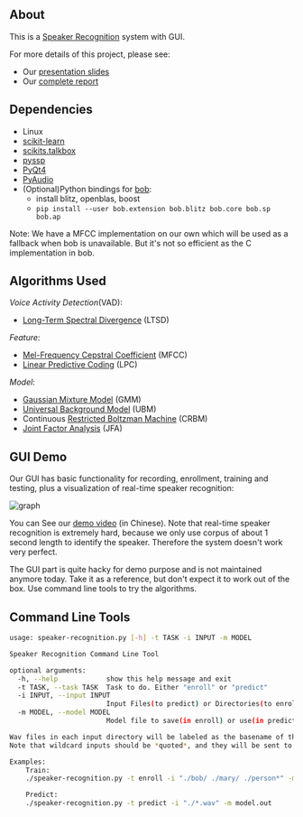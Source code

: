 ## About

This is a [Speaker Recognition](https://en.wikipedia.org/wiki/Speaker_recognition) system with GUI.

For more details of this project, please see:

+ Our [presentation slides](https://github.com/ppwwyyxx/speaker-recognition/raw/master/doc/Presentation.pdf)
+ Our [complete report](https://github.com/ppwwyyxx/speaker-recognition/raw/master/doc/Final-Report-Complete.pdf)

## Dependencies
+ Linux
+ [scikit-learn](http://scikit-learn.org/)
+ [scikits.talkbox](http://scikits.appspot.com/talkbox)
+ [pyssp](https://pypi.python.org/pypi/pyssp)
+ [PyQt4](http://sourceforge.net/projects/pyqt/)
+ [PyAudio](http://people.csail.mit.edu/hubert/pyaudio/)
+ (Optional)Python bindings for [bob](http://idiap.github.io/bob/):
	+ install blitz, openblas, boost
	+ `pip install --user bob.extension bob.blitz bob.core bob.sp bob.ap`

Note: We have a MFCC implementation on our own
which will be used as a fallback when bob is unavailable.
But it's not so efficient as the C implementation in bob.

<!--
   -## Compile GMM (Optional)
   -
   -Run `make -C src/gmm`. Require gcc >= 4.7.
   -If compiled successfully, it will be used by default instead of GMM from scikit-learn.
   -But it doesn't make much difference apart from the speed.
	 -->


## Algorithms Used

_Voice Activity Detection_(VAD):
+ [Long-Term Spectral Divergence](http://www.sciencedirect.com/science/article/pii/S0167639303001201) (LTSD)

_Feature_:
+ [Mel-Frequency Cepstral Coefficient](http://en.wikipedia.org/wiki/Mel-frequency_cepstrum) (MFCC)
+ [Linear Predictive Coding](http://en.wikipedia.org/wiki/Linear_predictive_coding) (LPC)

_Model_:
+ [Gaussian Mixture Model](http://en.wikipedia.org/wiki/Mixture_model#Gaussian_mixture_model) (GMM)
+ [Universal Background Model](http://www.sciencedirect.com/science/article/pii/S1051200499903615) (UBM)
+ Continuous [Restricted Boltzman Machine](https://en.wikipedia.org/wiki/Restricted_Boltzmann_machine) (CRBM)
+ [Joint Factor Analysis](http://speech.fit.vutbr.cz/software/joint-factor-analysis-matlab-demo) (JFA)

## GUI Demo

Our GUI has basic functionality for recording, enrollment, training and testing, plus a visualization of real-time speaker recognition:

![graph](https://github.com/ppwwyyxx/speaker-recognition/raw/master/doc/Final-Report-Complete/img/gui-graph.png)

You can See our [demo video](https://github.com/ppwwyyxx/speaker-recognition/raw/master/demo.avi) (in Chinese).
Note that real-time speaker recognition is extremely hard, because we only use corpus of about 1 second length to identify the speaker.
Therefore the system doesn't work very perfect.

The GUI part is quite hacky for demo purpose and is not maintained anymore today. Take it as a reference, but don't expect it to work out of the box. Use command line tools to try the algorithms.

## Command Line Tools
```sh
usage: speaker-recognition.py [-h] -t TASK -i INPUT -m MODEL

Speaker Recognition Command Line Tool

optional arguments:
  -h, --help            show this help message and exit
  -t TASK, --task TASK  Task to do. Either "enroll" or "predict"
  -i INPUT, --input INPUT
                        Input Files(to predict) or Directories(to enroll)
  -m MODEL, --model MODEL
                        Model file to save(in enroll) or use(in predict)

Wav files in each input directory will be labeled as the basename of the directory.
Note that wildcard inputs should be *quoted*, and they will be sent to glob module.

Examples:
    Train:
    ./speaker-recognition.py -t enroll -i "./bob/ ./mary/ ./person*" -m model.out

    Predict:
    ./speaker-recognition.py -t predict -i "./*.wav" -m model.out
```

